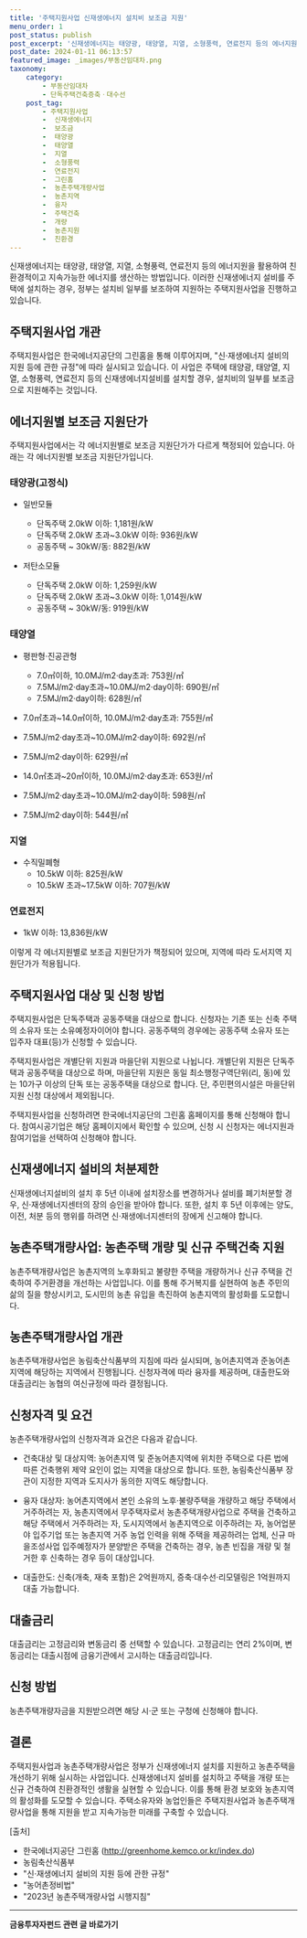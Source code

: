 ```yaml
---
title: '주택지원사업 신재생에너지 설치비 보조금 지원'
menu_order: 1
post_status: publish
post_excerpt: '신재생에너지는 태양광, 태양열, 지열, 소형풍력, 연료전지 등의 에너지원을 활용하여 친환경적이고 지속가능한 에너지를 생산하는 방법입니다. 이러한 신재생에너지 설비를 주택에 설치하는 경우, 정부는 설치비 일부를 보조하여 지원하는 주택지원사업을 진행하고 있습니다.'
post_date: 2024-01-11 06:13:57
featured_image: _images/부동산임대차.png
taxonomy:
    category:
        - 부동산임대차
        - 단독주택건축증축ㆍ대수선
    post_tag:
        - 주택지원사업
        -  신재생에너지
        -  보조금
        -  태양광
        -  태양열
        -  지열
        -  소형풍력
        -  연료전지
        -  그린홈
        -  농촌주택개량사업
        -  농촌지역
        -  융자
        -  주택건축
        -  개량
        -  농촌지원
        -  친환경
---
```



신재생에너지는 태양광, 태양열, 지열, 소형풍력, 연료전지 등의 에너지원을 활용하여 친환경적이고 지속가능한 에너지를 생산하는 방법입니다. 이러한 신재생에너지 설비를 주택에 설치하는 경우, 정부는 설치비 일부를 보조하여 지원하는 주택지원사업을 진행하고 있습니다.

## 주택지원사업 개관

주택지원사업은 한국에너지공단의 그린홈을 통해 이루어지며, "신·재생에너지 설비의 지원 등에 관한 규정"에 따라 실시되고 있습니다. 이 사업은 주택에 태양광, 태양열, 지열, 소형풍력, 연료전지 등의 신재생에너지설비를 설치할 경우, 설치비의 일부를 보조금으로 지원해주는 것입니다.

## 에너지원별 보조금 지원단가

주택지원사업에서는 각 에너지원별로 보조금 지원단가가 다르게 책정되어 있습니다. 아래는 각 에너지원별 보조금 지원단가입니다.

### 태양광(고정식)

- 일반모듈
  - 단독주택 2.0kW 이하: 1,181원/kW
  - 단독주택 2.0kW 초과~3.0kW 이하: 936원/kW
  - 공동주택 ~ 30kW/동: 882원/kW

- 저탄소모듈
  - 단독주택 2.0kW 이하: 1,259원/kW
  - 단독주택 2.0kW 초과~3.0kW 이하: 1,014원/kW
  - 공동주택 ~ 30kW/동: 919원/kW

### 태양열

- 평판형·진공관형
  - 7.0㎡이하, 10.0MJ/m2·day초과: 753원/㎡
  - 7.5MJ/m2·day초과~10.0MJ/m2·day이하: 690원/㎡
  - 7.5MJ/m2·day이하: 628원/㎡

- 7.0㎡초과~14.0㎡이하, 10.0MJ/m2·day초과: 755원/㎡
- 7.5MJ/m2·day초과~10.0MJ/m2·day이하: 692원/㎡
- 7.5MJ/m2·day이하: 629원/㎡

- 14.0㎡초과~20㎡이하, 10.0MJ/m2·day초과: 653원/㎡
- 7.5MJ/m2·day초과~10.0MJ/m2·day이하: 598원/㎡
- 7.5MJ/m2·day이하: 544원/㎡

### 지열

- 수직밀폐형
  - 10.5kW 이하: 825원/kW
  - 10.5kW 초과~17.5kW 이하: 707원/kW

### 연료전지

- 1kW 이하: 13,836원/kW

이렇게 각 에너지원별로 보조금 지원단가가 책정되어 있으며, 지역에 따라 도서지역 지원단가가 적용됩니다.

## 주택지원사업 대상 및 신청 방법

주택지원사업은 단독주택과 공동주택을 대상으로 합니다. 신청자는 기존 또는 신축 주택의 소유자 또는 소유예정자이어야 합니다. 공동주택의 경우에는 공동주택 소유자 또는 입주자 대표(등)가 신청할 수 있습니다.

주택지원사업은 개별단위 지원과 마을단위 지원으로 나뉩니다. 개별단위 지원은 단독주택과 공동주택을 대상으로 하며, 마을단위 지원은 동일 최소행정구역단위(리, 동)에 있는 10가구 이상의 단독 또는 공동주택을 대상으로 합니다. 단, 주민편의시설은 마을단위지원 신청 대상에서 제외됩니다.

주택지원사업을 신청하려면 한국에너지공단의 그린홈 홈페이지를 통해 신청해야 합니다. 참여시공기업은 해당 홈페이지에서 확인할 수 있으며, 신청 시 신청자는 에너지원과 참여기업을 선택하여 신청해야 합니다.

## 신재생에너지 설비의 처분제한

신재생에너지설비의 설치 후 5년 이내에 설치장소를 변경하거나 설비를 폐기처분할 경우, 신·재생에너지센터의 장의 승인을 받아야 합니다. 또한, 설치 후 5년 이후에는 양도, 이전, 처분 등의 행위를 하려면 신·재생에너지센터의 장에게 신고해야 합니다.

## 농촌주택개량사업: 농촌주택 개량 및 신규 주택건축 지원

농촌주택개량사업은 농촌지역의 노후화되고 불량한 주택을 개량하거나 신규 주택을 건축하여 주거환경을 개선하는 사업입니다. 이를 통해 주거복지를 실현하여 농촌 주민의 삶의 질을 향상시키고, 도시민의 농촌 유입을 촉진하여 농촌지역의 활성화를 도모합니다.

## 농촌주택개량사업 개관

농촌주택개량사업은 농림축산식품부의 지침에 따라 실시되며, 농어촌지역과 준농어촌지역에 해당하는 지역에서 진행됩니다. 신청자격에 따라 융자를 제공하며, 대출한도와 대출금리는 농협의 여신규정에 따라 결정됩니다.

## 신청자격 및 요건

농촌주택개량사업의 신청자격과 요건은 다음과 같습니다.

- 건축대상 및 대상지역: 농어촌지역 및 준농어촌지역에 위치한 주택으로 다른 법에 따른 건축행위 제약 요인이 없는 지역을 대상으로 합니다. 또한, 농림축산식품부 장관이 지정한 지역과 도지사가 동의한 지역도 해당합니다.

- 융자 대상자: 농어촌지역에서 본인 소유의 노후·불량주택을 개량하고 해당 주택에서 거주하려는 자, 농촌지역에서 무주택자로서 농촌주택개량사업으로 주택을 건축하고 해당 주택에서 거주하려는 자, 도시지역에서 농촌지역으로 이주하려는 자, 농어업분야 입주기업 또는 농촌지역 거주 농업 인력을 위해 주택을 제공하려는 업체, 신규 마을조성사업 입주예정자가 분양받은 주택을 건축하는 경우, 농촌 빈집을 개량 및 철거한 후 신축하는 경우 등이 대상입니다.

- 대출한도: 신축(개축, 재축 포함)은 2억원까지, 증축·대수선·리모델링은 1억원까지 대출 가능합니다.

## 대출금리

대출금리는 고정금리와 변동금리 중 선택할 수 있습니다. 고정금리는 연리 2%이며, 변동금리는 대출시점에 금융기관에서 고시하는 대출금리입니다.

## 신청 방법

농촌주택개량자금을 지원받으려면 해당 시·군 또는 구청에 신청해야 합니다.

## 결론

주택지원사업과 농촌주택개량사업은 정부가 신재생에너지 설치를 지원하고 농촌주택을 개선하기 위해 실시하는 사업입니다. 신재생에너지 설비를 설치하고 주택을 개량 또는 신규 건축하여 친환경적인 생활을 실현할 수 있습니다. 이를 통해 환경 보호와 농촌지역의 활성화를 도모할 수 있습니다. 주택소유자와 농업인들은 주택지원사업과 농촌주택개량사업을 통해 지원을 받고 지속가능한 미래를 구축할 수 있습니다.

[출처]
- 한국에너지공단 그린홈 (http://greenhome.kemco.or.kr/index.do)
- 농림축산식품부
- "신·재생에너지 설비의 지원 등에 관한 규정"
- "농어촌정비법"
- "2023년 농촌주택개량사업 시행지침"
<!-- wp:separator -->
<hr class="wp-block-separator has-alpha-channel-opacity"/>
<!-- /wp:separator -->

<!-- wp:group {"backgroundColor":"base","layout":{"type":"constrained"}} -->
<div class="wp-block-group has-base-background-color has-background"><!-- wp:paragraph {"align":"center","fontSize":"medium"} -->
<p class="has-text-align-center has-large-font-size"><strong>금융투자자펀드 관련 글 바로가기</strong></p>
<!-- /wp:paragraph -->


<!-- wp:latest-posts
{"categories":[{"id":13443,"count":19,"description":"","link":"https://uknowlaw.com/category/%ea%b8%88%ec%9c%b5%ed%88%ac%ec%9e%90%ec%9e%90%ed%8e%80%eb%93%9c/","name":"금융투자자펀드","slug":"금융투자자펀드","taxonomy":"category","parent":0,"meta":[],"_links":{"self":[{"href":"https://uknowlaw.com/wp-json/wp/v2/categories/13443"}],"collection":[{"href":"https://uknowlaw.com/wp-json/wp/v2/categories"}],"about":[{"href":"https://uknowlaw.com/wp-json/wp/v2/taxonomies/category"}],"wp:post_type":[{"href":"https://uknowlaw.com/wp-json/wp/v2/posts?categories=13443"}],"curies":[{"name":"wp","href":"https://api.w.org/{rel}","templated":true}]}}],"postsToShow":100,"excerptLength":28,"postLayout":"grid","columns":2,"featuredImageAlign":"left","featuredImageSizeSlug":"large","fontSize":"small"} /--></div>
<!-- /wp:group -->